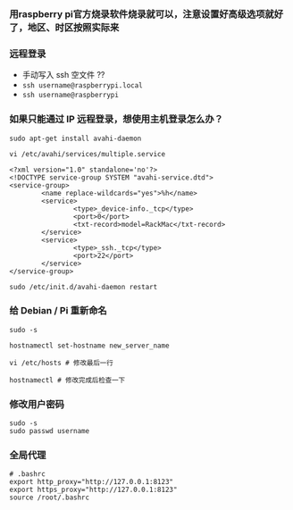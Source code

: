 ### 用raspberry pi官方烧录软件烧录就可以，注意设置好高级选项就好了，地区、时区按照实际来

### 远程登录

- 手动写入 ssh 空文件 ??
- `ssh username@raspberrypi.local`
- `ssh username@raspberrypi`

### 如果只能通过 IP 远程登录，想使用主机登录怎么办？
```
sudo apt-get install avahi-daemon
```

```
vi /etc/avahi/services/multiple.service
```

```
<?xml version="1.0" standalone='no'?>
<!DOCTYPE service-group SYSTEM "avahi-service.dtd">
<service-group>
        <name replace-wildcards="yes">%h</name>
        <service>
                <type>_device-info._tcp</type>
                <port>0</port>
                <txt-record>model=RackMac</txt-record>
        </service>
        <service>
                <type>_ssh._tcp</type>
                <port>22</port>
        </service>
</service-group>
```

```
sudo /etc/init.d/avahi-daemon restart
```



### 给  Debian / Pi  重新命名

```
sudo -s

hostnamectl set-hostname new_server_name

vi /etc/hosts # 修改最后一行

hostnamectl # 修改完成后检查一下
```

### 修改用户密码

```
sudo -s
sudo passwd username
```


### 全局代理

```
# .bashrc
export http_proxy="http://127.0.0.1:8123"
export https_proxy="http://127.0.0.1:8123"
source /root/.bashrc
```



